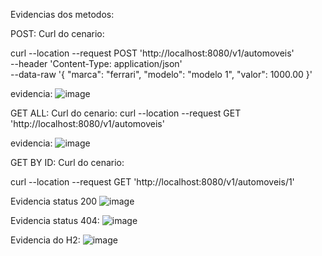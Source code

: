 Evidencias dos metodos:

POST:
Curl do cenario:

curl --location --request POST 'http://localhost:8080/v1/automoveis' \
--header 'Content-Type: application/json' \
--data-raw '{
    "marca": "ferrari",
    "modelo": "modelo 1",
    "valor": 1000.00
}'

evidencia:
![image](https://github.com/user-attachments/assets/c373003a-eb2d-426e-908d-a089880946cf)


GET ALL:
Curl do cenario:
curl --location --request GET 'http://localhost:8080/v1/automoveis'

evidencia:
![image](https://github.com/user-attachments/assets/dbd9d137-b393-473c-a792-3d78dd99290b)


GET BY ID:
Curl do cenario:

curl --location --request GET 'http://localhost:8080/v1/automoveis/1'

Evidencia status 200
![image](https://github.com/user-attachments/assets/80c08488-eabe-44b5-ac2e-205c3ad03f6d)

Evidencia status 404:
![image](https://github.com/user-attachments/assets/d33da0ad-6760-4e13-8150-255574d6b5cc)


Evidencia do H2:
![image](https://github.com/user-attachments/assets/717d678c-5f37-4ead-bcb9-7adcf27ef5a8)

